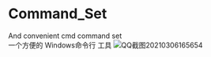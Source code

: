 # Command_Set
And convenient cmd command set
<br>
一个方便的 Windows命令行 工具
![QQ截图20210306165654](https://user-images.githubusercontent.com/46476637/110226006-f53f0e80-7f25-11eb-8de0-3a8388e07a3d.png)
